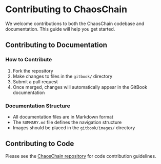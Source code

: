 # Contributing to ChaosChain

We welcome contributions to both the ChaosChain codebase and documentation. This guide will help you get started.

## Contributing to Documentation

### How to Contribute

1. Fork the repository
2. Make changes to files in the `gitbook/` directory
3. Submit a pull request
4. Once merged, changes will automatically appear in the GitBook documentation

### Documentation Structure

- All documentation files are in Markdown format
- The `SUMMARY.md` file defines the navigation structure
- Images should be placed in the `gitbook/images/` directory

## Contributing to Code

Please see the [ChaosChain repository](https://github.com/NethermindEth/chaoschain) for code contribution guidelines.
